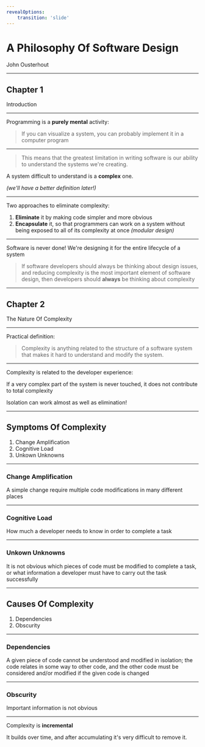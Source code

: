 ```yaml
---
revealOptions:
    transition: 'slide'
---
```


# A Philosophy Of Software Design
John Ousterhout

---

## Chapter 1
Introduction

---

Programming is a **purely mental** activity:

> If you can visualize a system, you can probably implement it in a computer program

---

> This means that the greatest limitation in writing software is our ability to understand the systems we're creating.

A system difficult to understand is a **complex** one.

_(we'll have a better definition later!)_

---

Two approaches to eliminate complexity:
1. **Eliminate** it by making code simpler and more obvious
2. **Encapsulate** it, so that programmers can work on a system without being exposed to all of its complexity at once _(modular design)_

---

Software is never done! We're designing it for the entire lifecycle of a system

> If software developers should always be thinking about design issues, and reducing complexity is the most important element of software design, then developers should **always** be thinking about complexity

---

## Chapter 2
The Nature Of Complexity

---

Practical definition:

> Complexity is anything related to the structure of a software system that makes it hard to understand and modify the system.

---

Complexity is related to the developer experience:

If a very complex part of the system is never touched, it does not contribute to total complexity

Isolation can work almost as well as elimination!

---

## Symptoms Of Complexity

1. Change Amplification
2. Cognitive Load
3. Unkown Unknowns

---

### Change Amplification

A simple change require multiple code modifications in many different places

---

### Cognitive Load

How much a developer needs to know in order to complete a task

---

### Unkown Unknowns

It is not obvious which pieces of code must be modified to complete a task, or what information a developer must have to carry out the task successfully

---

## Causes Of Complexity

1. Dependencies
2. Obscurity

---

### Dependencies

A given piece of code cannot be understood and modified in isolation; the code relates in some way to other code, and the other code must be considered and/or modified if the given code is changed

---

### Obscurity

Important information is not obvious

---

Complexity is **incremental**

It builds over time, and after accumulating it's very difficult to remove it.
